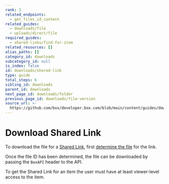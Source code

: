 ```yaml
---
rank: 3
related_endpoints:
  - get_files_id_content
related_guides:
  - downloads/file
  - uploads/direct/file
required_guides:
  - shared-links/find-for-item
related_resources: []
alias_paths: []
category_id: downloads
subcategory_id: null
is_index: false
id: downloads/shared-link
type: guide
total_steps: 6
sibling_id: downloads
parent_id: downloads
next_page_id: downloads/folder
previous_page_id: downloads/file-version
source_url: >-
  https://github.com/box/developer.box.com/blob/main/content/guides/downloads/shared-link.md
---
```

# Download Shared Link

To download the file for a [Shared Link][shared-link], first [determine the
file][get-file] for the link.

Once the file ID has been determined, the file can be downloaded by passing the
`BoxAPI` header to the API.

<Samples id='get_files_id_content' variant='for_shared_file' >

</Samples>

<Message warning>

To get the Shared Link for an item the user must have at least viewer-level
access to the item.

</Message>

[shared-link]: g://shared-links
[get-file]: g://shared-links/find-for-item